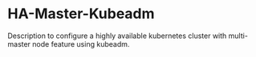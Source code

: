 # HA-Master-Kubeadm
Description to configure a highly available kubernetes cluster with multi-master node feature using kubeadm.
